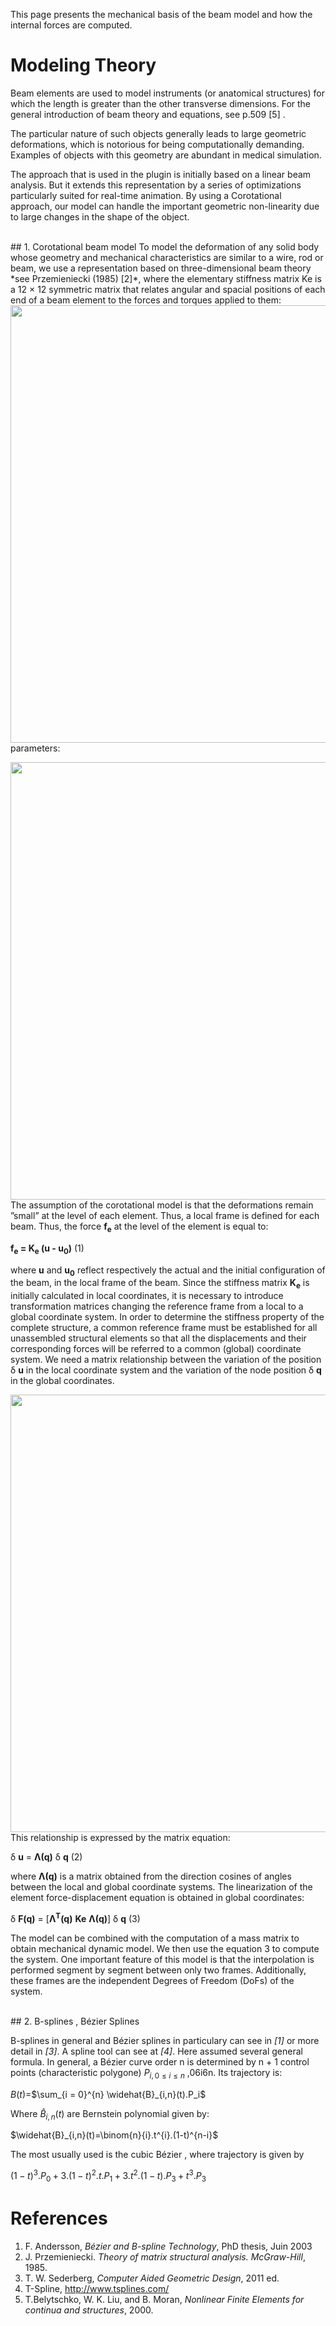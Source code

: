 This page presents the mechanical basis of the beam model and how the internal forces are computed.

# Modeling Theory
Beam elements are used to model instruments (or anatomical structures) for which the length is greater than the other transverse dimensions. For the general introduction of beam theory and equations, see p.509 [5] . 

The particular nature of such objects generally leads to large geometric deformations, which is notorious for being computationally demanding. 
Examples of objects with this geometry are abundant in medical simulation.  

The approach that is used in the plugin is initially based on a linear beam analysis. But it extends this representation by a series of optimizations particularly suited for real-time animation. 
By using a Corotational approach, our model can handle the important geometric non-linearity due to large changes in the shape of the object.

<br>
## 1. Corotational beam model
To model the deformation of any solid body whose geometry and mechanical characteristics are similar to a wire, 
rod or beam, we use a representation based on three-dimensional beam theory *see Przemieniecki (1985) [2]*, where the 
elementary stiffness matrix Ke is a 12 × 12 symmetric matrix that relates angular and spacial positions of each end 
of a beam element to the forces and torques applied to them:

<img src="./Matrix.jpg" align="left" width="700"/> 
<br/><br/><br/><br/><br/><br/><br/><br/><br/><br/><br/><br/>

parameters:

<img src="./Matrix_param.jpg" align="left" width="700"/> <br/>
<br/><br/><br/><br/><br/>

The assumption of the corotational model is that the deformations remain ”small” at the level of each element. 
Thus, a local frame is defined for each beam. Thus, the force  **f<sub>e</sub>** at the level of the element is equal to:

**f<sub>e</sub> = K<sub>e</sub> (u - u<sub>0</sub>)** (1)

where **u** and **u<sub>0</sub>** reflect respectively the actual and the initial configuration of the beam,
in the local frame of the beam.
Since the stiffness matrix **K<sub>e</sub>** is initially calculated in local coordinates, 
it is necessary to introduce transformation matrices changing the reference frame from a local to a global coordinate system. 
In order to determine the stiffness property of the complete structure, 
a common reference frame must be established for all unassembled structural elements so that all the displacements 
and their corresponding forces will be referred to a common (global) coordinate system. 
We need a matrix relationship between the variation of the position δ **u** in the local coordinate system and the variation of the node position 
δ **q** in the global coordinates.


<img src="./BeamFrames.jpg" align="left" width="700"/> 
<br/><br/><br/><br/><br/><br/><br/><br/><br/><br/><br/><br/><br/><br/><br/><br/>

This relationship is expressed by the matrix equation:


δ **u** = **Λ(q)**     δ **q** (2)

where **Λ(q)** is a matrix obtained from the direction cosines of angles between the local and global coordinate systems.
The linearization of the element force-displacement equation is obtained in global coordinates:

δ **F(q)** = [**Λ<sup>T</sup>(q)** **Ke** **Λ(q)**] δ **q**   (3)

The model can be combined with the computation of a mass matrix to obtain mechanical dynamic model. 
We then use the equation 3 to compute the system. 
One important feature of this model is that the interpolation is performed segment by segment between only two frames. 
Additionally, these frames are the independent Degrees of Freedom (DoFs) of the system.

<br>
## 2. B-splines , Bézier Splines

B-splines in general and Bézier splines in particulary can see in *[1]* or more detail in *[3]*. A
spline tool can see at *[4]*. Here assumed several general formula. In general, a Bézier curve order
n is determined by n + 1 control points (characteristic polygone) $P_{i, 0 \le i \le n}$ ,06i6n. Its trajectory is:

$B(t)$=$\sum_{i = 0}^{n} \widehat{B}_{i,n}(t).P_i$

Where $\widehat{B}_{i,n}(t)$ are Bernstein polynomial given by:

$\widehat{B}_{i,n}(t)=\binom{n}{i}.t^{i}.(1-t)^{n-i}$

The most usually used is the cubic Bézier , where trajectory is given by

$(1 − t)^3.P_0 + 3.(1 − t)^2.t.P_1 + 3.t^2.(1 − t).P_3 + t^3.P_3$



# References
1. F. Andersson, *Bézier and B-spline Technology*, PhD thesis, Juin 2003
2. J. Przemieniecki. *Theory of matrix structural analysis. McGraw-Hill*, 1985.
4. T. W. Sederberg, *Computer Aided Geometric Design*, 2011 ed.
5. T-Spline, http://www.tsplines.com/
6. T.Belytschko, W. K. Liu, and B. Moran, *Nonlinear Finite Elements for continua and structures*, 2000.
